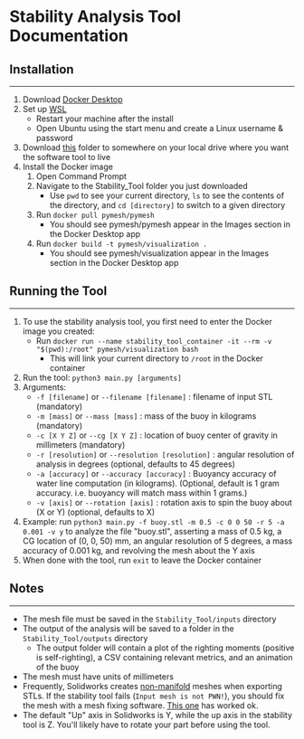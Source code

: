 # Stability Analysis Tool Documentation

## Installation
------------

1.  Download [Docker Desktop](https://www.docker.com/products/docker-desktop/)
2.  Set up [WSL](https://learn.microsoft.com/en-us/windows/wsl/setup/environment)
    *   Restart your machine after the install
    *   Open Ubuntu using the start menu and create a Linux username & password
3.  Download [this](https://drive.google.com/drive/u/0/folders/1o5gMu7jSA6pBcJ_qEH3ZPyKTo_ute4iy) folder to somewhere on your local drive where you want the software tool to live
4.  Install the Docker image
    1.  Open Command Prompt
    2.  Navigate to the Stability\_Tool folder you just downloaded
        *   Use `pwd` to see your current directory, `ls` to see the contents of the directory, and `cd [directory]` to switch to a given directory
    3.  Run `docker pull pymesh/pymesh`
        *   You should see pymesh/pymesh appear in the Images section in the Docker Desktop app
    4.  Run `docker build -t pymesh/visualization .`
        *   You should see pymesh/visualization appear in the Images section in the Docker Desktop app

  

## Running the Tool
----------------

1.  To use the stability analysis tool, you first need to enter the Docker image you created:
    *   Run `docker run --name stability_tool_container -it --rm -v "$(pwd):/root" pymesh/visualization bash`
        *   This will link your current directory to `/root` in the Docker container
2.  Run the tool: `python3 main.py [arguments]`
3.  Arguments:
    *   `-f [filename]` or `--filename [filename]` : filename of input STL (mandatory)
    *   `-m [mass]` or `--mass [mass]` : mass of the buoy in kilograms (mandatory)
    *   `-c [X Y Z]` or `--cg [X Y Z]` : location of buoy center of gravity in millimeters (mandatory)
    *   `-r [resolution]` or `--resolution [resolution]` : angular resolution of analysis in degrees (optional, defaults to 45 degrees)
    *   `-a [accuracy]` or `--accuracy [accuracy]` : Buoyancy accuracy of water line computation (in kilograms). (Optional, default is 1 gram accuracy. i.e. buoyancy will match mass within 1 grams.)
    *   `-v [axis]` or `--rotation [axis]` : rotation axis to spin the buoy about (X or Y) (optional, defaults to X)
4.  Example: run `python3 main.py -f buoy.stl -m 0.5 -c 0 0 50 -r 5 -a 0.001 -v y` to analyze the file "buoy.stl", asserting a mass of 0.5 kg, a CG location of (0, 0, 50) mm, an angular resolution of 5 degrees, a mass accuracy of 0.001 kg, and revolving the mesh about the Y axis
5.  When done with the tool, run `exit` to leave the Docker container

  

## Notes
-----

*   The mesh file must be saved in the `Stability_Tool/inputs` directory
*   The output of the analysis will be saved to a folder in the `Stability_Tool/outputs` directory
    *   The output folder will contain a plot of the righting moments (positive is self-righting), a CSV containing relevant metrics, and an animation of the buoy
*   The mesh must have units of millimeters
*   Frequently, Solidworks creates [non-manifold](https://www.instructables.com/Non-manifolds-Your-Worst-3D-Printing-Nightmare/) meshes when exporting STLs. If the stability tool fails (`Input mesh is not PWN!`), you should fix the mesh with a mesh fixing software. [This one](https://www.formware.co/onlinestlrepair) has worked ok.
*   The default "Up" axis in Solidworks is Y, while the up axis in the stability tool is Z. You'll likely have to rotate your part before using the tool.
